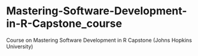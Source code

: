 # Mastering-Software-Development-in-R-Capstone_course
Course on Mastering Software Development in R Capstone (Johns Hopkins University)
